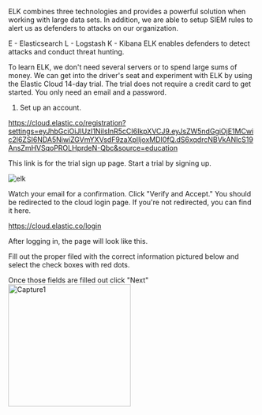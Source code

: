 ELK combines three technologies and provides a powerful solution when working with large data sets. In addition, we are able to setup SIEM rules to alert us as defenders to attacks on our organization.

E - Elasticsearch
L - Logstash
K - Kibana
ELK enables defenders to detect attacks and conduct threat hunting.

To learn ELK, we don't need several servers or to spend large sums of money. We can get into the driver's seat and experiment with ELK by using the Elastic Cloud 14-day trial. The trial does not require a credit card to get started. You only need an email and a password.

1. Set up an account.

https://cloud.elastic.co/registration?settings=eyJhbGciOiJIUzI1NiIsInR5cCI6IkpXVCJ9.eyJsZW5ndGgiOjE1MCwic2l6ZSI6NDA5NiwiZGVmYXVsdF9zaXplIjoxMDI0fQ.dS6xqdrcNBVkANlcS19AnsZmHVSqoPROLHprdeN-Qbc&source=education

This link is for the trial sign up page. Start a trial by signing up.

![elk](https://github.com/Hendrix145/Cybersecurity_Portfolio/assets/97060217/d2a4bfe8-47c9-4854-baa5-b138dfbf732a)

Watch your email for a confirmation. Click "Verify and Accept." You should be redirected to the cloud login page. If you're not redirected, you can find it here.

https://cloud.elastic.co/login

After logging in, the page will look like this.

Fill out the proper filed with the correct information pictured below and select the check boxes with red dots.

Once those fields are filled out click "Next"
<img width="248" alt="Capture1" src="https://github.com/Hendrix145/Cybersecurity_Portfolio/assets/97060217/22938bcc-e434-4f61-a76d-cf70e7b785e3">


